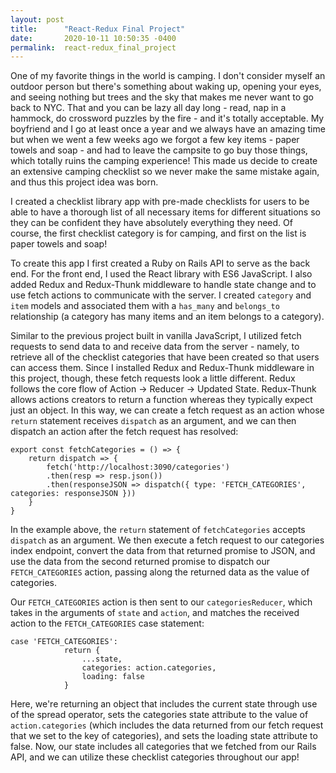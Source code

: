 ```yaml
---
layout: post
title:      "React-Redux Final Project"
date:       2020-10-11 10:50:35 -0400
permalink:  react-redux_final_project
---
```



One of my favorite things in the world is camping. I don't consider myself an outdoor person but there's something about waking up, opening your eyes, and seeing nothing but trees and the sky that makes me never want to go back to NYC. That and you can be lazy all day long - read, nap in a hammock, do crossword puzzles by the fire - and it's totally acceptable. My boyfriend and I go at least once a year and we always have an amazing time but when we went a few weeks ago we forgot a few key items - paper towels and soap - and had to leave the campsite to go buy those things, which totally ruins the camping experience! This made us decide to create an extensive camping checklist so we never make the same mistake again, and thus this project idea was born.

I created a checklist library app with pre-made checklists for users to be able to have a thorough list of all necessary items for different situations so they can be confident they have absolutely everything they need. Of course, the first checklist category is for camping, and first on the list is paper towels and soap!

To create this app I first created a Ruby on Rails API to serve as the back end. For the front end, I used the React library with ES6 JavaScript.  I also added Redux and Redux-Thunk middleware to handle state change and to use fetch  actions to communicate with the server. I created `category` and `item` models and associated them with a `has_many` and `belongs_to` relationship (a category has many items and an item belongs to a category). 

Similar to the previous project built in vanilla JavaScript, I utilized fetch requests to send data to and receive data from the server - namely, to retrieve all of the checklist categories that have been created so that users can access them. Since I installed Redux and Redux-Thunk middleware in this project, though, these fetch requests look a little different. Redux follows the core flow of Action -> Reducer -> Updated State. Redux-Thunk allows actions creators to return a function whereas they typically expect just an object. In this way, we can create a fetch request as an action whose `return` statement receives `dispatch` as an argument, and we can then dispatch an action after the fetch request has resolved:


```
export const fetchCategories = () => {
    return dispatch => {
        fetch('http://localhost:3090/categories')
        .then(resp => resp.json())
        .then(responseJSON => dispatch({ type: 'FETCH_CATEGORIES', categories: responseJSON }))
    }
}
```

In the example above, the `return` statement of `fetchCategories` accepts `dispatch` as an argument. We then execute a fetch request to our categories index endpoint, convert the data from that returned promise to JSON, and use the data from the second returned promise to dispatch our `FETCH_CATEGORIES` action, passing along the returned data as the value of categories. 

Our `FETCH_CATEGORIES` action is then sent to our `categoriesReducer`, which takes in the arguments of `state` and `action`, and matches the received action to the `FETCH_CATEGORIES` case statement:


```
case 'FETCH_CATEGORIES':
            return {
                ...state,
                categories: action.categories,
                loading: false
            }
```

Here, we're returning an object that includes the current state through use of the spread operator, sets the categories state attribute to the value of `action.categories` (which includes the data returned from our fetch request that we set to the key of categories), and sets the loading state attribute to false. Now, our state includes all categories that we fetched from our Rails API, and we can utilize these checklist categories throughout our app!
